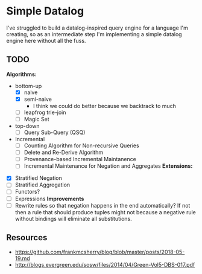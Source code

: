 # Simple Datalog

I've struggled to build a datalog-inspired query engine for a language I'm creating, so 
as an intermediate step I'm implementing a simple datalog engine here without all the fuss.


## TODO

**Algorithms:**
- bottom-up
    - [x] naive
    - [x] semi-naive
        - I think we could do better because we backtrack to much
    - [ ] leapfrog trie-join
    - [ ] Magic Set
- top-down
    - [ ] Query Sub-Query (QSQ)
- Incremental 
    - [ ] Counting Algorithm for Non-recursive Queries
    - [ ] Delete and Re-Derive Algorithm
    - [ ] Provenance-based Incremental Maintanence
    - [ ] Incremental Maintenance for Negation and Aggregates
**Extensions:**
- [x] Stratified Negation
- [ ] Stratified Aggregation
- [ ] Functors?
- [ ] Expressions
**Improvements**
- [ ] Rewrite rules so that negation happens in the end automatically? If not then a rule that should produce tuples might not because a negative rule without bindings will eliminate all substitutions.

## Resources

- https://github.com/frankmcsherry/blog/blob/master/posts/2018-05-19.md
- http://blogs.evergreen.edu/sosw/files/2014/04/Green-Vol5-DBS-017.pdf